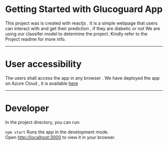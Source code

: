# Getting Started with Glucoguard App
This project was is created with reactjs . It is a simple webpage that users can interact with and get their prediction , if they are diabetic or not 
We are using our classifer model to determine the project. Kindly refer to the Project readme for more info. 

---

# User accessibility 

The users shall access the app in any browser . 
We have deployed the app on Azure Cloud , it is available [here]()

---
# Developer 

In the project directory, you can run:

`npm start`
Runs the app in the development mode.\
Open [http://localhost:3000](http://localhost:3000) to view it in your browser.


